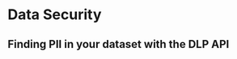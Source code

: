 # Data Security

## Finding PII in your dataset with the DLP API

<YouTube vid="_q9tG7HATYQ" title="Demo: Finding PII in your dataset with the DLP API" />